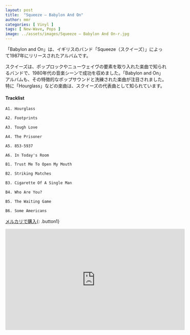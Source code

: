 ```yaml
---
layout: post
title:  "Squeeze – Babylon And On"
author: mmr
categories: [ Vinyl ]
tags: [ New-Wave, Pops ]
image: ../assets/images/Squeeze – Babylon And On-r.jpg
---
```


「Babylon and On」は、イギリスのバンド「Squeeze（スクイーズ）」によって1987年にリリースされたアルバムです。

スクイーズは、ポップロックやニューウェイヴの要素を取り入れた楽曲で知られるバンドで、1980年代の音楽シーンで成功を収めました。「Babylon and On」アルバムも、その特徴的なポップサウンドと洗練された楽曲が注目されました。特に「Hourglass」などの楽曲は、スクイーズの代表曲として知られています。

#### Tracklist
```md
A1. Hourglass

A2. Footprints

A3. Tough Love

A4. The Prisoner

A5. 853-5937

A6. In Today's Room

B1. Trust Me To Open My Mouth

B2. Striking Matches

B3. Cigarette Of A Single Man

B4. Who Are You?

B5. The Waiting Game

B6. Some Americans
```

[メルカリで購入](https://jp.mercari.com/item/m85609686798?afid=6142608987){: .button1}

<iframe width="560" height="315" src="https://www.youtube.com/embed/vIqpseoHOkE?si=wYy-Yf5sAJesvP1X" title="YouTube video player" frameborder="0" allow="accelerometer; autoplay; clipboard-write; encrypted-media; gyroscope; picture-in-picture; web-share" referrerpolicy="strict-origin-when-cross-origin" allowfullscreen></iframe>